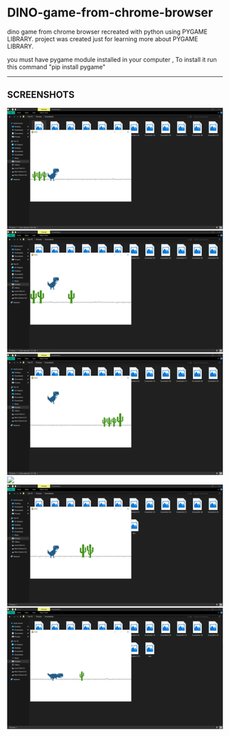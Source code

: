 # DINO-game-from-chrome-browser
dino game from chrome browser recreated  with python using PYGAME LIBRARY.
project was  created just for learning more about PYGAME LIBRARY.

you must have pygame module installed in your computer ,
To install it run this command "pip install pygame"

-----------------------------------------------------
SCREENSHOTS
-----------------------------------------------------
![](screenshots/Screenshot%20(13).png)
![](screenshots/Screenshot%20(14).png)
![](screenshots/Screenshot%20(15).png)
![](screenshots/Screenshot%20(16).png)
![](screenshots/Screenshot%20(17).png)
![](screenshots/Screenshot%20(18).png)
